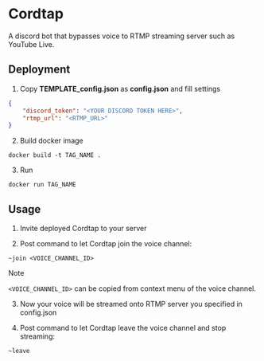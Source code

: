 # Cordtap

A discord bot that bypasses voice to RTMP streaming server such as YouTube Live.

## Deployment

1. Copy **TEMPLATE_config.json** as **config.json** and fill settings

```json
{
    "discord_token": "<YOUR DISCORD TOKEN HERE>",
    "rtmp_url": "<RTMP_URL>"
}
```

2. Build docker image

```shell
docker build -t TAG_NAME .
```

3. Run

```shell
docker run TAG_NAME
```

## Usage

1. Invite deployed Cordtap to your server

2. Post command to let Cordtap join the voice channel:

```
~join <VOICE_CHANNEL_ID>
```

> [!NOTE]
> `<VOICE_CHANNEL_ID>` can be copied from context menu of the voice channel.

3. Now your voice will be streamed onto RTMP server you specified in config.json

4. Post command to let Cordtap leave the voice channel and stop streaming:

```
~leave
```